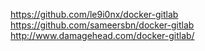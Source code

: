 https://github.com/le9i0nx/docker-gitlab
https://github.com/sameersbn/docker-gitlab
http://www.damagehead.com/docker-gitlab/

